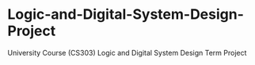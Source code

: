 # Logic-and-Digital-System-Design-Project
University Course (CS303) Logic and Digital System Design Term Project
